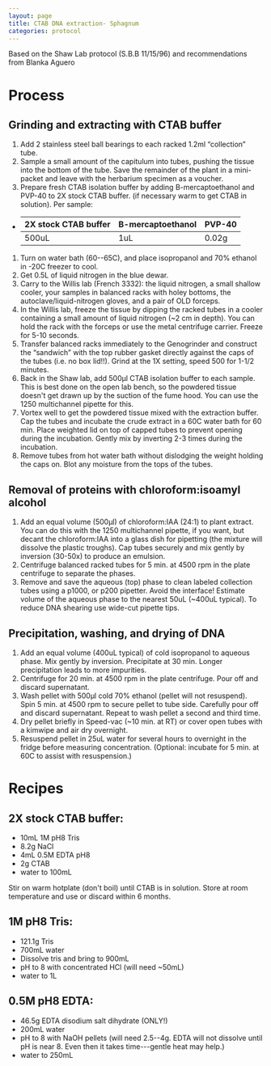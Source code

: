 ```yaml
---
layout: page
title: CTAB DNA extraction- Sphagnum
categories: protocol
---
```

Based on the Shaw Lab protocol (S.B.B 11/15/96) and recommendations from Blanka Aguero

# Process

## Grinding and extracting with CTAB buffer

1. Add 2 stainless steel ball bearings to each racked 1.2ml “collection” tube.
1. Sample a small amount of the capitulum into tubes, pushing the tissue into the bottom of the tube. Save the remainder of the plant in a mini-packet and leave with the herbarium specimen as a voucher.
1. Prepare fresh CTAB isolation buffer by adding B-mercaptoethanol and PVP-40 to 2X stock CTAB buffer. (if necessary warm to get CTAB in solution). Per sample:
  * | 2X stock CTAB buffer | B-mercaptoethanol | PVP-40 |
    | -------------------- | ----------------- | ------ |
    | 500uL | 1uL | 0.02g |

1. Turn on water bath (60--65C), and place isopropanol and 70% ethanol in -20C freezer to cool.
1. Get 0.5L of liquid nitrogen in the blue dewar.
1. Carry to the Willis lab (French 3332): the liquid nitrogen, a small shallow cooler, your samples in balanced racks with holey bottoms, the autoclave/liquid-nitrogen gloves, and a pair of OLD forceps.
1. In the Willis lab, freeze the tissue by dipping the racked tubes in a cooler containing a small amount of liquid nitrogen (~2 cm in depth). You can hold the rack with the forceps or use the metal centrifuge carrier. Freeze for 5-10 seconds.
1. Transfer balanced racks immediately to the Genogrinder and construct the “sandwich” with the top rubber gasket directly against the caps of the tubes (i.e. no box lid!!). Grind at the 1X setting, speed 500 for 1-1/2 minutes.
1. Back in the Shaw lab, add 500µl CTAB isolation buffer to each sample.  This is best done on the open lab bench, so the powdered tissue doesn't get drawn up by the suction of the fume hood.  You can use the 1250 multichannel pipette for this.
1. Vortex well to get the powdered tissue mixed with the extraction buffer. Cap the tubes and incubate the crude extract in a 60C water bath for 60 min.  Place weighted lid on top of capped tubes to prevent opening during the incubation. Gently mix by inverting 2-3 times during the incubation.
1. Remove tubes from hot water bath without dislodging the weight holding the caps on. Blot any moisture from the tops of the tubes.

## Removal of proteins with chloroform:isoamyl alcohol

1. Add an equal volume (500µl) of chloroform:IAA (24:1) to plant extract.  You can do this with the 1250 multichannel pipette, if you want, but decant the chloroform:IAA into a glass dish for pipetting (the mixture will dissolve the plastic troughs). Cap tubes securely and mix gently by inversion (30-50x) to produce an emulsion.
1. Centrifuge balanced racked tubes for 5 min. at 4500 rpm in the plate centrifuge to separate the phases.
1. Remove and save the aqueous (top) phase to clean labeled collection tubes using a p1000, or p200 pipetter.  Avoid the interface! Estimate volume of the aqueous phase to the nearest 50uL (~400uL typical). To reduce DNA shearing use wide-cut pipette tips.

## Precipitation, washing, and drying of DNA

1. Add an equal volume (400uL typical) of cold isopropanol to aqueous phase.  Mix gently by inversion.  Precipitate at 30 min.  Longer precipitation leads to more impurities.
1. Centrifuge for 20 min. at 4500 rpm in the plate centrifuge.  Pour off and discard supernatant.
1. Wash pellet with 500µl cold 70% ethanol (pellet will not resuspend).  Spin 5 min. at 4500 rpm to secure pellet to tube side.  Carefully pour off and discard supernatant. Repeat to wash pellet a second and third time.
1. Dry pellet briefly in Speed-vac (~10 min. at RT) or cover open tubes with a kimwipe and air dry overnight.
1. Resuspend pellet in 25uL water for several hours to overnight in the fridge before measuring concentration. (Optional: incubate for 5 min. at 60C to assist with resuspension.)

# Recipes

## 2X stock CTAB buffer:

  * 10mL 1M pH8 Tris
  * 8.2g NaCl
  * 4mL 0.5M EDTA pH8
  * 2g CTAB
  * water to 100mL

Stir on warm hotplate (don't boil) until CTAB is in solution. Store at room temperature and use or discard within 6 months.  

## 1M pH8 Tris:

  * 121.1g Tris
  * 700mL water
  * Dissolve tris and bring to 900mL
  * pH to 8 with concentrated HCl (will need ~50mL)
  * water to 1L

## 0.5M pH8 EDTA:

  * 46.5g EDTA disodium salt dihydrate (ONLY!)
  * 200mL water
  * pH to 8 with NaOH pellets (will need 2.5--4g.  EDTA will not dissolve until pH is near 8. Even then it takes time---gentle heat may help.)
  * water to 250mL
